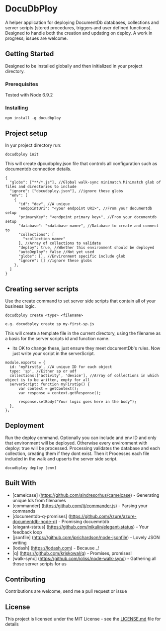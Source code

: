 # DocuDbPloy

A helper application for deploying DocumentDb databases, collections and server scripts (stored procedures, triggers and user defined functions).
Designed to handle both the creation and updating on deploy. A work in progress; issues are welcome.

## Getting Started

Designed to be installed globally and then initialized in your project directory.

### Prerequisites

Tested with Node 6.9.2

### Installing

```
npm install -g docudbploy
```

## Project setup

In yur project directory run:

```
docudbploy init
```

This will create dpcudbploy.json file that controls all configuration such as documentdb connection details.

```
{
  "globs": ["**/*.js"], //Global walk-sync minimatch.Minimatch glob of files and directories to include
  "ignore": ["docudbploy.json"], //ignore these globs
  "env": [
    {
      "id": "dev", //A unique
      "endpointUri": "<your endpoint URI>", //From your documentdb setup
      "primaryKey": "<endpoint primary key>", //From your documentdb setup
      "database": "<database name>", //Database to create and connect to
      "collections": [
        "<collection name>"
      ], //Array of collections to validate
      "deploy": true, //Whether this environment should be deployed
      "autoDeploy": false //Not yet used
      "globs": [], //Environment specific include glob
      "ignore": [] //ignore these globs
    },
  ]
}
```

## Creating server scripts

Use the create command to set server side scripts that contain all of your business logic.

```
docudbploy create <type> <filename>

e.g. docudbploy create sp my-first-sp.js
```

This will create a template file in the current directory, using the filename as a basis for the server scripts id and function name.
 - its OK to change these, just ensure they meet documentDb's rules. Now just write your script in the serverScript.

```
module.exports = {
  id: 'myFirstSp', //A unique ID for each object
  type: 'sp', //Either sp or udf
  collections:['activity', 'device'], //Array of collections in which object is to be written, empty for all
  serverScript: function myFirstSp() {
      var context = getContext();
      var response = context.getResponse();

      response.setBody("Your logic goes here in the body");
  },
};

```


## Deployment

Run the deploy command. Optionally you can include and env ID and only that environment will be deployed. Otherwise every environment
with deploy: true will be processed. Processing validates the database and each collection, creating them if they dont exist. Then it
Processes each file included in the walk and upserts the server side script.

```
docudbploy deploy [env]
```

## Built With

* [camelcase] (https://github.com/sindresorhus/camelcase) - Generating unique Ids from filenames
* [commander] (https://github.com/tj/commander.js) - Parsing your commands
* [documentdb-q-promises] (https://github.com/Azure/azure-documentdb-node-q) - Promising docuemntdb
* [elegant-status] (https://github.com/inikulin/elegant-status) - Your feedback loop
* [jsonfile] (https://github.com/jprichardson/node-jsonfile) - Lovely JSON writing
* [lodash] (https://lodash.com) - Because _!
* [q] (https://github.com/kriskowal/q) - Promises, promises!
* [walk-sync] (https://github.com/joliss/node-walk-sync) - Gathering all those server scripts for us

## Contributing

Contributions are welcome, send me a pull request or issue

## License

This project is licensed under the MIT License - see the [LICENSE.md](LICENSE.md) file for details
